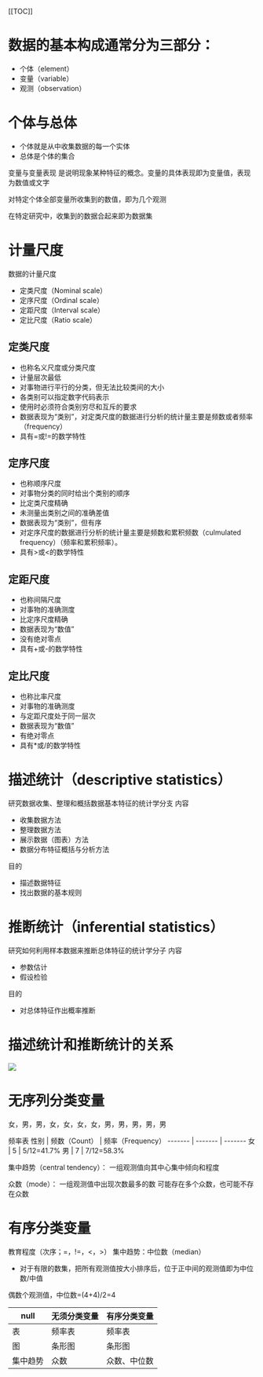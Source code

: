 [[TOC]]

# 数据的基本构成通常分为三部分：
+ 个体（element）
+ 变量（variable）
+ 观测（observation）

# 个体与总体
+ 个体就是从中收集数据的每一个实体
+ 总体是个体的集合

变量与变量表现
是说明现象某种特征的概念。变量的具体表现即为变量值，表现为数值或文字

对特定个体全部变量所收集到的数值，即为几个观测

在特定研究中，收集到的数据合起来即为数据集

# 计量尺度
数据的计量尺度
+ 定类尺度（Nominal scale）
+ 定序尺度（Ordinal scale）
+ 定距尺度（Interval scale）
+ 定比尺度（Ratio scale）

## 定类尺度
+ 也称名义尺度或分类尺度
+ 计量层次最低
+ 对事物进行平行的分类，但无法比较类间的大小
+ 各类别可以指定数字代码表示
+ 使用时必须符合类别穷尽和互斥的要求
+ 数据表现为“类别”，对定类尺度的数据进行分析的统计量主要是频数或者频率（frequency）
+ 具有=或!=的数学特性

## 定序尺度
+ 也称顺序尺度
+ 对事物分类的同时给出个类别的顺序
+ 比定类尺度精确
+ 未测量出类别之间的准确差值
+ 数据表现为“类别”，但有序
+ 对定序尺度的数据进行分析的统计量主要是频数和累积频数（culmulated frequency）（频率和累积频率）。
+ 具有>或<的数学特性

## 定距尺度
+ 也称间隔尺度
+ 对事物的准确测度
+ 比定序尺度精确
+ 数据表现为“数值”
+ 没有绝对零点
+ 具有+或-的数学特性

## 定比尺度
+ 也称比率尺度
+ 对事物的准确测度
+ 与定距尺度处于同一层次
+ 数据表现为“数值”
+ 有绝对零点
+ 具有*或/的数学特性


# 描述统计（descriptive statistics）
研究数据收集、整理和概括数据基本特征的统计学分支
内容
+ 收集数据方法
+ 整理数据方法
+ 展示数据（图表）方法
+ 数据分布特征概括与分析方法

目的
+ 描述数据特征
+ 找出数据的基本规则

# 推断统计（inferential statistics）
研究如何利用样本数据来推断总体特征的统计学分子
内容
+ 参数估计
+ 假设检验

目的
+ 对总体特征作出概率推断

# 描述统计和推断统计的关系

![](https://gitee.com/caijingquan/imagebed/raw/master/20210408170231.png)

# 无序列分类变量
女，男，男，女，女，女，女，男，男，男，男，男

频率表
性别 | 频数（Count） | 频率（Frequency）
------- | ------- | -------
女 | 5 | 5/12=41.7%
男 | 7 | 7/12=58.3%

集中趋势（central tendency）：
一组观测值向其中心集中倾向和程度

众数（mode）：
一组观测值中出现次数最多的数
可能存在多个众数，也可能不存在众数

# 有序分类变量
教育程度（次序；=，!=，<，>）
集中趋势：中位数（median）
+ 对于有限的数集，把所有观测值按大小排序后，位于正中间的观测值即为中位数/中值
  
偶数个观测值，中位数=(4+4)/2=4

null   | 无须分类变量 | 有序分类变量
--|--------|-------
表 | 频率表 | 频率表
图 | 条形图 | 条形图
集中趋势 | 众数 | 众数、中位数